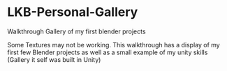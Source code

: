 # LKB-Personal-Gallery
Walkthrough Gallery of my first blender projects

Some Textures may not be working. 
This walkthrough has a display of my first few Blender projects as well as a small example of my unity skills 
(Gallery it self was built in Unity)

